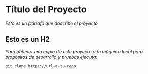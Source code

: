 # Título del Proyecto
_Esto es un párrafo que describe el proyecto_
## Esto es un H2
_Para obtener una copia de este proyecto a tú máquina local para propósitos de desarrollo y pruebas ejecuta:_
```
git clone https://url-a-tu-repo
```